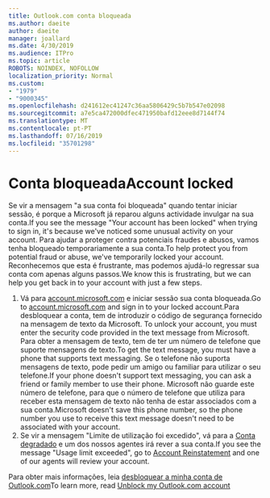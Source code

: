 ```yaml
---
title: Outlook.com conta bloqueada
ms.author: daeite
author: daeite
manager: joallard
ms.date: 4/30/2019
ms.audience: ITPro
ms.topic: article
ROBOTS: NOINDEX, NOFOLLOW
localization_priority: Normal
ms.custom:
- "1979"
- "9000345"
ms.openlocfilehash: d241612ec41247c36aa5806429c5b7b547e02098
ms.sourcegitcommit: a7e5ca472000dfec471950bafd12eee8d7144f74
ms.translationtype: MT
ms.contentlocale: pt-PT
ms.lasthandoff: 07/16/2019
ms.locfileid: "35701298"
---
```

# <a name="account-locked"></a><span data-ttu-id="0c8f6-102">Conta bloqueada</span><span class="sxs-lookup"><span data-stu-id="0c8f6-102">Account locked</span></span>

<span data-ttu-id="0c8f6-103">Se vir a mensagem "a sua conta foi bloqueada" quando tentar iniciar sessão, é porque a Microsoft já reparou alguns actividade invulgar na sua conta.</span><span class="sxs-lookup"><span data-stu-id="0c8f6-103">If you see the message "Your account has been locked" when trying to sign in, it's because we've noticed some unusual activity on your account.</span></span> <span data-ttu-id="0c8f6-104">Para ajudar a proteger contra potenciais fraudes e abusos, vamos tenha bloqueado temporariamente a sua conta.</span><span class="sxs-lookup"><span data-stu-id="0c8f6-104">To help protect you from potential fraud or abuse, we've temporarily locked your account.</span></span> <span data-ttu-id="0c8f6-105">Reconhecemos que esta é frustrante, mas podemos ajudá-lo regressar sua conta com apenas alguns passos.</span><span class="sxs-lookup"><span data-stu-id="0c8f6-105">We know this is frustrating, but we can help you get back in to your account with just a few steps.</span></span>

1. <span data-ttu-id="0c8f6-106">Vá para [account.microsoft.com](https://go.microsoft.com/fwlink/?linkid=2090484) e iniciar sessão sua conta bloqueada.</span><span class="sxs-lookup"><span data-stu-id="0c8f6-106">Go to [account.microsoft.com](https://go.microsoft.com/fwlink/?linkid=2090484) and sign in to your locked account.</span></span><span data-ttu-id="0c8f6-107">Para desbloquear a conta, tem de introduzir o código de segurança fornecido na mensagem de texto da Microsoft.</span><span class="sxs-lookup"><span data-stu-id="0c8f6-107"> To unlock your account, you must enter the security code provided in the text message from Microsoft.</span></span> <span data-ttu-id="0c8f6-108">Para obter a mensagem de texto, tem de ter um número de telefone que suporte mensagens de texto.</span><span class="sxs-lookup"><span data-stu-id="0c8f6-108">To get the text message, you must have a phone that supports text messaging.</span></span> <span data-ttu-id="0c8f6-109">Se o telefone não suporta mensagens de texto, pode pedir um amigo ou familiar para utilizar o seu telefone.</span><span class="sxs-lookup"><span data-stu-id="0c8f6-109">If your phone doesn't support text messaging, you can ask a friend or family member to use their phone.</span></span> <span data-ttu-id="0c8f6-110">Microsoft não guarde este número de telefone, para que o número de telefone que utiliza para receber esta mensagem de texto não tenha de estar associados com a sua conta.</span><span class="sxs-lookup"><span data-stu-id="0c8f6-110">Microsoft doesn't save this phone number, so the phone number you use to receive this text message doesn't need to be associated with your account.</span></span>
2. <span data-ttu-id="0c8f6-111">Se vir a mensagem "Limite de utilização foi excedido", vá para a [Conta degradado](https://go.microsoft.com/fwlink/?linkid=2090483) e um dos nossos agentes irá rever a sua conta.</span><span class="sxs-lookup"><span data-stu-id="0c8f6-111">If you see the message "Usage limit exceeded", go to [Account Reinstatement](https://go.microsoft.com/fwlink/?linkid=2090483) and one of our agents will review your account.</span></span>

<span data-ttu-id="0c8f6-112">Para obter mais informações, leia [desbloquear a minha conta de Outlook.com](https://support.office.com/article/f4ad2701-d166-4d8b-8a6a-9af2a1f8a4c4?wt.mc_id=Office_Outlook_com_Alchemy)</span><span class="sxs-lookup"><span data-stu-id="0c8f6-112">To learn more, read [Unblock my Outlook.com account](https://support.office.com/article/f4ad2701-d166-4d8b-8a6a-9af2a1f8a4c4?wt.mc_id=Office_Outlook_com_Alchemy)</span></span> 
